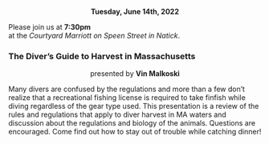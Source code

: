 <p align=center><b>Tuesday, June 14th, 2022</b></p>

Please join us at **7:30pm**</br>
at the _Courtyard Marriott on Speen Street in Natick_.

### The Diver’s Guide to Harvest in Massachusetts

<p align=center>presented by <b>Vin Malkoski</b></p>


Many divers are confused by the regulations and more than a few don’t realize that a recreational fishing license is required to take finfish while diving regardless of the gear type used. This presentation is a review of the rules and regulations that apply to diver harvest in MA waters and discussion about the regulations and biology of the animals. Questions are encouraged. Come find out how to stay out of trouble while catching dinner!
